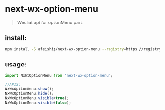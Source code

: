 # next-wx-option-menu
> Wechat api for optionMenu part.

## install:
```bash
npm install -S afeiship/next-wx-option-menu --registry=https://registry.npm.taobao.org
```

## usage:
```js
import NxWxOptionMenu from 'next-wx-option-menu';

//APIS:
NxWxOptionMenu.show();
NxWxOptionMenu.hide();
NxWxOptionMenu.visible(true);
NxWxOptionMenu.visible(false);
```
